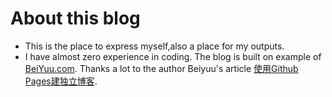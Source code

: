 # About this blog

* This is the place to express myself,also a place for my outputs.
* I have almost zero experience in coding. The blog is built on example of [BeiYuu.com](http://beiyuu.com). Thanks a lot to the author Beiyuu's article [使用Github Pages建独立博客](http://beiyuu.com/github-pages). 

